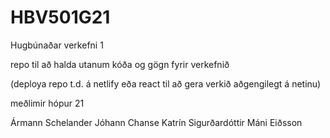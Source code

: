 # HBV501G21
Hugbúnaðar verkefni 1

repo til að halda utanum kóða og gögn fyrir verkefnið

(deploya repo t.d. á netlify eða react til að gera verkið aðgengilegt á netinu)


meðlimir hópur 21

Ármann Schelander
Jóhann Chanse 
Katrín Sigurðardóttir
Máni Eiðsson
